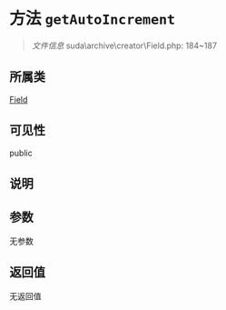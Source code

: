# 方法 `getAutoIncrement`

> *文件信息* suda\archive\creator\Field.php: 184~187

## 所属类 

[Field](../Field.md)

## 可见性

 public 

## 说明



## 参数


无参数


## 返回值

无返回值
